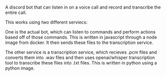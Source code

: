 A discord bot that can listen in on a voice call and record and transcribe the entire call.

This works using two different serviecs:

  One is the actual bot, which can listen to commands and perform actions based off of those commands. This is written in javascript through a node image from docker. It then sends these files to the transcription service.

  The other service is a transcription service, which recieves .pcm files and converts them into .wav files and then uses openai/whisper transcription tool to transcribe these files into .txt files. This is written in python using a python image.
